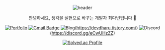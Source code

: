 <div align="center">
  
![header](https://capsule-render.vercel.app/api?type=waving&color=auto&height=260&section=header&text=Dabin&fontSize=100&fontColor=fff&fontAlign=50&FontAlignY=00&desc=Thank%20you%20for%20visiting👋&descAlign=80)

안녕하세요, 생각을 실현으로 바꾸는 개발자 최다빈입니다 🙋‍

[![Portfolio](https://img.shields.io/badge/portfolio-ddd.svg?&style=for-the-badge&logo=notion&logoColor=black&link=https://d-abing.notion.site/7e1602b90b5a4e848a535f5bb9f4fbb2?pvs=4/)](https://d-abing.notion.site/7e1602b90b5a4e848a535f5bb9f4fbb2?pvs=4) [![Gmail Badge](https://img.shields.io/badge/Gmail-d14836?style=for-the-badge&logo=Gmail&logoColor=white&link=mailto:ynlio117@gmail.com)](mailto:ynlio117@gmail.com) ![Blog](https://img.shields.io/badge/Blog-black.svg?&style=for-the-badge&logo=tistory&logoColor=blac&link=https://devdharu.tistory.com/)(https://devdharu.tistory.com/) ![Discord](https://img.shields.io/badge/Discord-5865F2.svg?&style=for-the-badge&logo=discord&logoColor=fff&link=https://discord.gg/eCwUHzZZ)(https://discord.gg/eCwUHzZZ)

[![Solved.ac Profile](http://mazassumnida.wtf/api/v2/generate_badge?boj=dab2ny)](https://solved.ac/dab2ny/)

</div>
